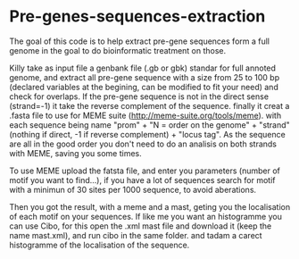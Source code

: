 # Pre-genes-sequences-extraction
The goal of this code is to help  extract pre-gene sequences form a full genome in the goal to do bioinformatic treatment on those.


Killy take as input file a genbank file (.gb or gbk) standar for full annoted genome, and extract  all pre-gene sequence with a size from 25 to 100 bp (declared variables at the begining, can be modified to fit your need) and check for overlaps. If the pre-gene sequence is not in the direct sense (strand=-1) it take the reverse complement of the sequence. finally it creat a .fasta file to use for MEME suite (http://meme-suite.org/tools/meme). with each sequence being name "prom" + "N = order on the genome" + "strand" (nothing if direct, -1 if reverse complement) + "locus tag". 
As the sequence are all in the good order you don't need to do an analisis on both strands with MEME, saving you some times.

To use MEME upload the fatsta file, and enter you parameters (number of motif you want to find...), if you have a lot of sequences search for motif with a minimun of 30 sites per 1000 sequence, to avoid aberations.

Then you got the result, with a meme and a mast, geting you the localisation of each motif on your sequences. If like me you want an histogramme you can use Cibo, for this open the .xml mast file and download it (keep the name mast.xml), and run cibo in the same folder. and tadam a carect histogramme of the localisation of the sequence. 
